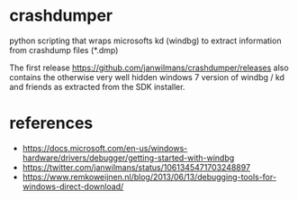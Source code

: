 # crashdumper
python scripting that wraps microsofts kd (windbg) to extract information from crashdump files (*.dmp)

The first release https://github.com/janwilmans/crashdumper/releases also contains the otherwise very well hidden
windows 7 version of windbg / kd and friends as extracted from the SDK installer.


# references
- https://docs.microsoft.com/en-us/windows-hardware/drivers/debugger/getting-started-with-windbg
- https://twitter.com/janwilmans/status/1061345471703248897
- https://www.remkoweijnen.nl/blog/2013/06/13/debugging-tools-for-windows-direct-download/
